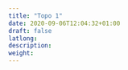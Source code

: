 ```yaml
---
title: "Topo 1"
date: 2020-09-06T12:04:32+01:00
draft: false
latlong:
description:
weight:
---
```


